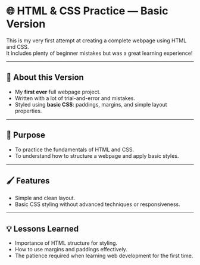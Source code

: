 # 🌐 HTML & CSS Practice — Basic Version

This is my very first attempt at creating a complete webpage using HTML and CSS.  
It includes plenty of beginner mistakes but was a great learning experience!

---

## 📂 About this Version

- My **first ever** full webpage project.
- Written with a lot of trial-and-error and mistakes.
- Styled using **basic CSS**: paddings, margins, and simple layout properties.

---

## 🎯 Purpose

- To practice the fundamentals of HTML and CSS.
- To understand how to structure a webpage and apply basic styles.

---

## 🖌 Features

- Simple and clean layout.
- Basic CSS styling without advanced techniques or responsiveness.

---

## 💡 Lessons Learned

- Importance of HTML structure for styling.
- How to use margins and paddings effectively.
- The patience required when learning web development for the first time.
